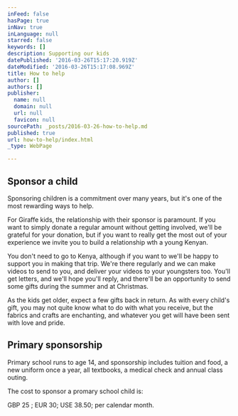 ```yaml
---
inFeed: false
hasPage: true
inNav: true
inLanguage: null
starred: false
keywords: []
description: Supporting our kids
datePublished: '2016-03-26T15:17:20.919Z'
dateModified: '2016-03-26T15:17:08.969Z'
title: How to help
author: []
authors: []
publisher:
  name: null
  domain: null
  url: null
  favicon: null
sourcePath: _posts/2016-03-26-how-to-help.md
published: true
url: how-to-help/index.html
_type: WebPage

---
```

## Sponsor a child

Sponsoring children is a commitment over many  years, but it's one of the most rewarding ways to help.

For Giraffe kids, the relationship with their sponsor is paramount. If you want to simply donate a regular amount without getting involved, we'll be grateful for your donation, but if you want to really get the most out of your experience we invite you to build a relationship wth  a young Kenyan.

You don't need to go to Kenya, although if you want to we'll be happy to support you in making that trip.  We're there regularly and we can make videos to send to you, and deliver  your videos to your youngsters too. You'll get letters, and we'll hope you'll reply, and there'll be an opportunity to send some gifts during the summer and at Christmas.  

As the kids get older, expect a few gifts back in return.  As with every child's gift, you may not quite know what to do with what you receive, but the fabrics and crafts are enchanting, and whatever you get will have been sent with love and pride.

## Primary sponsorship

Primary school runs to age 14, and sponsorship includes tuition and food, a new uniform once a year, all textbooks, a medical check and annual class outing.

The cost to sponsor a promary school child is:

GBP 25 ; EUR 30;  USE 38.50;  per calendar month.